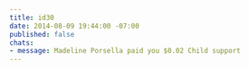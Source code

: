 ```yaml
---
title: id30
date: 2014-08-09 19:44:00 -07:00
published: false
chats:
- message: Madeline Porsella paid you $0.02 Child support
---
```


